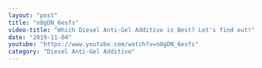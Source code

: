```yaml
---
layout: "post"
title: "n8gDN_6esfs"
video-title: "Which Diesel Anti-Gel Additive is Best? Let's find out!"
date: "2019-11-04"
youtube: "https://www.youtube.com/watch?v=n8gDN_6esfs"
category: "Diesel Anti-Gel Additive"
---
```

<div class="space-y-1"></div>